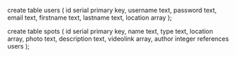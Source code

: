 create table users (
id serial primary key,
username text,
password text,
email text,
firstname text,
lastname text,
location array
);

create table spots (
id serial primary key,
name text,
type text,
location array,
photo text,
description text,
videolink array,
author integer references users
);